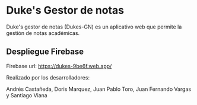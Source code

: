 # Duke's Gestor de notas


Duke's gestor de notas (Dukes-GN) es un aplicativo web que permite la gestión  de notas académicas.


## Despliegue Firebase

Firebase url: https://dukes-9be6f.web.app/

Realizado por los desarrolladores: 

Andrés Castañeda, Doris Marquez, Juan Pablo Toro, Juan Fernando Vargas y Santiago Viana
